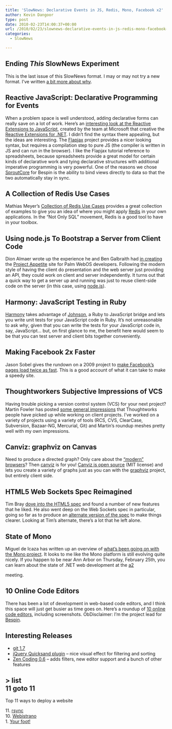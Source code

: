 ```yaml
---
title: 'SlowNews: Declarative Events in JS, Redis, Mono, Facebook x2'
author: Kevin Dangoor
type: post
date: 2010-02-23T14:00:37+00:00
url: /2010/02/23/slownews-declarative-events-in-js-redis-mono-facebook-x2/
categories:
  - SlowNews

---
```

## Ending _This_ SlowNews Experiment

This is the last issue of this SlowNews format. I may or may not try a new format. I&#8217;ve written [a bit more about why][1].

## Reactive JavaScript: Declarative Programming for Events

When a problem space is well understood, adding declarative forms can really save on a lot of work. Here&#8217;s an [interesting look at the Reactive Extensions to JavaScript][2], created by the team at Microsoft that creative the [Reactive Extensions for .NET][3]. I didn&#8217;t find the syntax there appealing, but the ideas are interesting. The [Flapjax][4] project provides a nicer looking syntax, but requires a compilation step to pure JS (the compiler is written in JS and can run in the browser). I like the Flapjax tutorial reference to spreadsheets, because spreadsheets provide a great model for certain kinds of declarative work and tying declarative structures with additional imperative programming is very powerful. One of the reasons we chose [SproutCore][5] for Bespin is the ability to bind views directly to data so that the two automatically stay in sync.

## A Collection of Redis Use Cases

Mathias Meyer&#8217;s [Collection of Redis Use Cases][6] provides a great collection of examples to give you an idea of where you might apply [Redis][7] in your own applications. In the &#8220;Not Only SQL&#8221; movement, Redis is a good tool to have in your toolbox.

## Using node.js To Bootstrap a Server from Client Code

Dion Almaer wrote up the experience he and Ben Galbraith had [in creating][8] the [Project Appetite][9] site for Palm WebOS developers. Following the modern style of having the client do presentation and the web server just providing an API, they could work on client and server independently. It turns out that a quick way to get a server up and running was just to reuse client-side code on the server (in this case, using [node.js][10]).

## Harmony: JavaScript Testing in Ruby

[Harmony][11] takes advantage of [Johnson][12], a Ruby to JavaScript bridge and lets you write unit tests for your JavaScript code in Ruby. It&#8217;s not unreasonable to ask _why_, given that you can write the tests for your JavaScript code in, say, JavaScript&#8230; but, on first glance to me, the benefit here would seem to be that you can test server and client bits together conveniently.

## Making Facebook 2x Faster

Jason Sobel gives the rundown on a 2009 project to [make Facebook&#8217;s pages load twice as fast][13]. This is a good account of what it can take to make a speedy site.

## Thoughtworkers Subjective Impressions of VCS

Having trouble picking a version control system (VCS) for your next project? Martin Fowler has posted [some general impressions][14] that Thoughtworks people have picked up while working on client projects. I&#8217;ve worked on a variety of projects using a variety of tools (RCS, CVS, ClearCase, Subversion, Bazaar-NG, Mercurial, Git) and Martin&#8217;s roundup meshes pretty well with my own impressions.

## Canviz: graphviz on Canvas

Need to produce a directed graph? Only care about the [&#8220;modern&#8221; browsers][15]? Then [canviz][16] is for you! [Canviz is open source][17] (MIT license) and lets you create a variety of graphs just as you can with the [graphviz][18] project, but entirely client side.

## HTML5 Web Sockets Spec Reimagined

Tim Bray [dove into the HTML5 spec][19] and found a number of new features that he liked. He also went deep on the Web Sockets spec in particular, going so far as to produce an [alternate version of the spec][20] to make things clearer. Looking at Tim&#8217;s alternate, there&#8217;s a lot that he left alone.

## State of Mono

Miguel de Icaza has written up an overview of [what&#8217;s been going on with the Mono project][21]. It looks to me like the Mono platform is still evolving quite nicely. If you happen to be near Ann Arbor on Thursday, February 25th, you can learn about the state of .NET web development at the [a2][22] 

<div>
  meeting.</p> 
  
  <h2>
    10 Online Code Editors
  </h2>
  
  <p>
    There has been a lot of development in web-based code editors, and I think this space will just get busier as time goes on. Here&#8217;s a roundup of <a href="http://www.catswhocode.com/blog/10-useful-online-code-editors">10 online code editors</a>, including screenshots. ObDisclaimer: I&#8217;m the project lead for <a href="https://mozillalabs.com/bespin/">Bespin</a>.
  </p>
  
  <h2>
    Interesting Releases
  </h2>
  
  <ul>
    <li>
      <a href="http://www.kernel.org/pub/software/scm/git/docs/RelNotes-1.7.0.txt">git 1.7</a>
    </li>
    <li>
      <a href="http://razorjack.net/quicksand/">jQuery Quicksand plugin</a> &#8211; nice visual effect for filtering and sorting
    </li>
    <li>
      <a href="http://code.google.com/p/zen-coding/wiki/Changelog">Zen Coding 0.6</a> &#8211; adds filters, new editor support and a bunch of other features
    </li>
  </ul>
  
  <h2>
    > list<br /> 11 goto 11
  </h2>
  
  <p>
    Top 11 ways to deploy a website
  </p>
  
  <p>
    11. <a href="http://samba.anu.edu.au/rsync/">rsync</a><br /> 10. <a href="http://labs.peritor.com/webistrano">Webistrano</a><br /> 1. <a href="http://renesd.blogspot.com/2010/02/secret-to-my-web-development.html">Your foot!</a>
  </p>
</div>

<div class="zemanta-pixie">
  <img class="zemanta-pixie-img" src="http://img.zemanta.com/pixy.gif?x-id=c026fe09-9c9f-877e-b199-90661aba1f68" alt="" />
</div>

 [1]: http://www.blueskyonmars.com/2010/02/23/ending-slownews-experiment-1/
 [2]: http://codebetter.com/blogs/matthew.podwysocki/archive/2010/02/16/introduction-to-the-reactive-extensions-to-javascript.aspx
 [3]: http://msdn.microsoft.com/en-us/devlabs/ee794896.aspx
 [4]: http://www.flapjax-lang.org/
 [5]: http://sproutcore.com/
 [6]: http://www.paperplanes.de/2010/2/16/a_collection_of_redis_use_cases.html
 [7]: http://code.google.com/p/redis/
 [8]: http://almaer.com/blog/building-an-web-application-from-the-inside-out-using-node-js-to-bootstrap-a-server-from-client-js?utm_source=feedburner&utm_medium=feed&utm_campaign=Feed%3A+dion+%28techno.blog%28%22Dion%22%29%29
 [9]: http://projectappetite.com/
 [10]: http://nodejs.org/
 [11]: http://github.com/mynyml/harmony
 [12]: http://github.com/jbarnette/johnson/
 [13]: http://www.facebook.com/note.php?note_id=307069903919
 [14]: http://martinfowler.com/bliki/VersionControlTools.html
 [15]: http://code.google.com/p/canviz/wiki/Browsers
 [16]: http://www.ryandesign.com/canviz/
 [17]: http://code.google.com/p/canviz/
 [18]: http://www.graphviz.org/
 [19]: http://www.tbray.org/ongoing/When/201x/2010/02/15/HTML5
 [20]: http://www.tbray.org/drafts/wsock-00
 [21]: http://tirania.org/blog/archive/2010/Feb-17.html
 [22]: http://a2div.com/